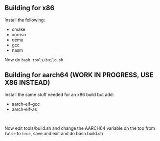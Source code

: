 ## Building for x86
Install the following:

- cmake
- xorriso
- qemu
- gcc
- nasm


Now do ``bash tools/build.sh``


## Building for aarch64 (WORK IN PROGRESS, USE X86 INSTEAD)
Install the same stuff needed for an x86 build but add:
- aarch-elf-gcc
- aarch-elf-as
<br>

Now edit tools/build.sh and change the AARCH64 variable on the top
from ``false`` to ``true``, save and exit and do bash build.sh
